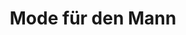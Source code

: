 ---
title: "Mode für den Mann"
url: /klagenfurt-am-woerthersee/mode-fuer-den-mann/
shop: Kleidung
---